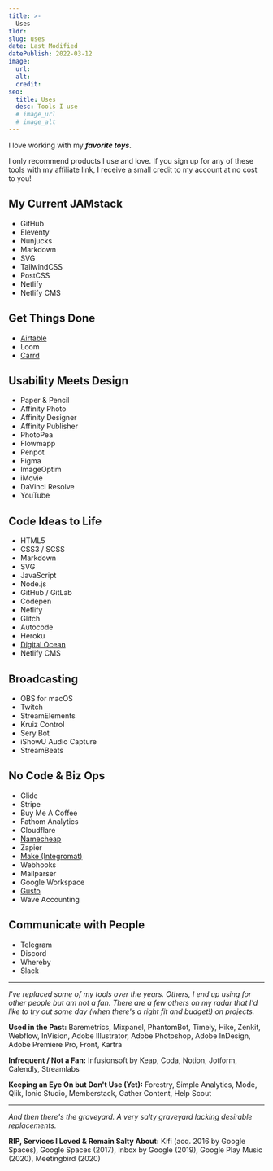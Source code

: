 ```yaml
---
title: >-
  Uses
tldr:
slug: uses
date: Last Modified
datePublish: 2022-03-12
image:
  url:
  alt: 
  credit: 
seo:
  title: Uses
  desc: Tools I use
  # image_url
  # image_alt
---
```


I love working with my _**favorite toys.**_

I only recommend products I use and love. If you sign up for any of these tools with my affiliate link, I receive a small credit to my account at no cost to you!

## My Current JAMstack

- GitHub
- Eleventy
- Nunjucks
- Markdown
- SVG
- TailwindCSS
- PostCSS
- Netlify
- Netlify CMS

## Get Things Done

- [Airtable](https://airtable.com/invite/r/FYbwl2F)
- Loom
- [Carrd](https://try.carrd.co/x9fwvcb8)

## Usability Meets Design

- Paper & Pencil
- Affinity Photo
- Affinity Designer
- Affinity Publisher
- PhotoPea
- Flowmapp
- Penpot
- Figma
- ImageOptim
- iMovie
- DaVinci Resolve
- YouTube

## Code Ideas to Life

- HTML5
- CSS3 / SCSS
- Markdown
- SVG
- JavaScript
- Node.js
- GitHub / GitLab
- Codepen
- Netlify
- Glitch
- Autocode
- Heroku
- [Digital Ocean](http://www.digitalocean.com/?refcode=2596167e2da2)
- Netlify CMS

## Broadcasting

- OBS for macOS
- Twitch
- StreamElements
- Kruiz Control
- Sery Bot
- iShowU Audio Capture
- StreamBeats

## No Code & Biz Ops

- Glide
- Stripe
- Buy Me A Coffee
- Fathom Analytics
- Cloudflare
- [Namecheap](https://affiliate.namecheap.com/?affId=92382)
- Zapier
- [Make (Integromat)](https://www.integromat.com/?pc=m2creates)
- Webhooks
- Mailparser
- Google Workspace
- [Gusto](https://gusto.com/r/qTrLm/?utm_source=reflink)
- Wave Accounting

## Communicate with People

- Telegram
- Discord
- Whereby
- Slack

---

_I've replaced some of my tools over the years. Others, I end up using for other people but am not a fan. There are a few others on my radar that I'd like to try out some day (when there's a right fit and budget!) on projects._

**Used in the Past:** Baremetrics, Mixpanel, PhantomBot, Timely, Hike, Zenkit, Webflow, InVision, Adobe Illustrator, Adobe Photoshop, Adobe InDesign, Adobe Premiere Pro, Front, Kartra

**Infrequent / Not a Fan:** Infusionsoft by Keap, Coda, Notion, Jotform, Calendly, Streamlabs

**Keeping an Eye On but Don't Use (Yet):** Forestry, Simple Analytics, Mode, Qlik, Ionic Studio, Memberstack, Gather Content, Help Scout

---

_And then there's the graveyard. A very salty graveyard lacking desirable replacements._

**RIP, Services I Loved & Remain Salty About:** Kifi (acq. 2016 by Google Spaces), Google Spaces (2017), Inbox by Google (2019), Google Play Music (2020), Meetingbird (2020)

